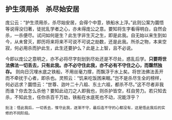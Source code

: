 ## 护生须用杀　杀尽始安居

庞公云：“护生须用杀，杀尽始安居，会得个中意，铁船水上浮。”此则公案为圜悟等说得没归著，徒扰乱学者之心，亦未得庞公之意。要知将生字看得明白，自然会杀，一杀便尽。试问如何是生？此生字非生灭之生，即是此我。自无始以来生到如今，从未曾灭，即历将来将来不可说不可说之劫数，还是此我。所杀之物，本来空寂，何必用杀而护此生，此生还要护么？此是上上智，且不必说。

今即以庞公之意明之，亦不必将尽字刻划到尽处还是不尽处，惑乱后学。__只要将世法佛法一切丢去，只有此我。亦不必守住此我，亦不必有不守住之心，而罄然独存。__ 则向日沉埋水底之铁船，不用丝毫力撑，而飘浮于水上矣。将世法佛法丢开而不牵扰于心者，即杀也。灵照云：“饥来吃饭困来眠。”岂不是杀尽生全的榜样，何必远求？圜悟云：“世尊、迦叶二十八祖、东土六祖，都杀不尽。”这不尽者非我而谁？你去怎么杀他？要知此动刀之人即我也，则杀护皆空，枉自劳力。若只知去杀，不知此生，任你杀百千万劫，铁船在水底死也不动，况能浮乎？

```xu
批注：悟此我后，一切丢去，惟守此我，逐渐不守，最后连不守的心都没有，这是悟此我后的实修的不同阶段。
```
